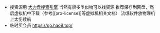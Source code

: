- 搜资源用
[大力盘搜索引擎](https://www.dalipan.com/)
当然有很多类似物可以找资源
推荐保存到网盘，然后虚拟机中下载（参考[[pro-license]]等虚拟机相关文档）
流氓软件放物理机上太伤续航
- 临时买会员
https://go.hao8.top/
